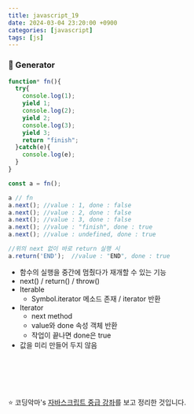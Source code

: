 ```yaml
---
title: javascript_19
date: 2024-03-04 23:20:00 +0900
categories: [javascript]
tags: [js]
---
```


### 🌟 Generator
  ```javascript
  function* fn(){
    try{
      console.log(1);
      yield 1;
      console.log(2);
      yield 2;
      console.log(3);
      yield 3;
      return "finish";
    }catch(e){
      console.log(e);
    }
  }

  const a = fn();

  a // fn
  a.next(); //value : 1, done : false
  a.next(); //value : 2, done : false
  a.next(); //value : 3, done : false
  a.next(); //value : "finish", done : true
  a.next(); //value : undefined, done : true

  //위의 next 없이 바로 return 실행 시
  a.return('END');  //value : "END", done : true
  ```
  * 함수의 실행을 중간에 멈췄다가 재개할 수 있는 기능
  * next() / return() /  throw()
  * Iterable 
    * Symbol.iterator 메소드 존재 / iterator 반환
  * Iterator
    * next method
    * value와 done 속성 객체 반환
    * 작업이 끝나면 done은 true
  * 값을 미리 만들어 두지 않음

<br><br><br><br> 

:star: 코딩악마's [자바스크립트 중급 강좌](https://www.youtube.com/watch?v=Uh8u20MD978&list=PLZKTXPmaJk8JZ2NAC538UzhY_UNqMdZB4&index=18)를 보고 정리한 것입니다.